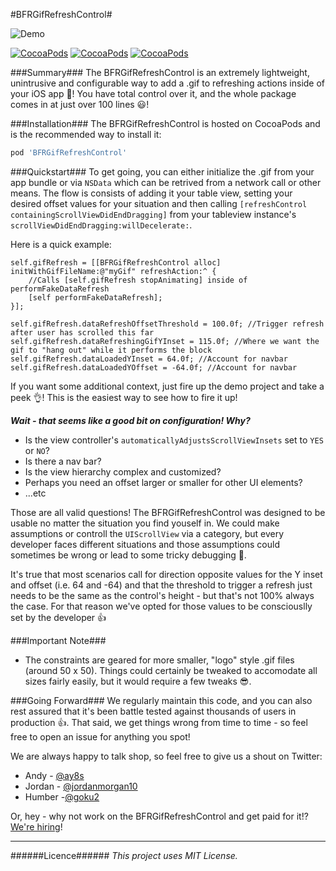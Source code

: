 #BFRGifRefreshControl#

![Demo](https://s3.amazonaws.com/f.cl.ly/items/2H053X262o351Z122O3M/Screen%20Recording%202016-04-28%20at%2012.55%20PM.gif?v=2cc44e39)

[![CocoaPods](https://img.shields.io/cocoapods/p/BFRGifRefreshControl.svg)]() [![CocoaPods](https://img.shields.io/cocoapods/v/BFRGifRefreshControl.svg)]() [![CocoaPods](https://img.shields.io/cocoapods/l/BFRGifRefreshControl.svg)]()

###Summary###
The BFRGifRefreshControl is an extremely lightweight, unintrusive and configurable way to add a .gif to refreshing actions inside of your iOS app 📱! You have total control over it, and the whole package comes in at just over 100 lines 😃!

###Installation###
The BFRGifRefreshControl is hosted on CocoaPods and is the recommended way to install it:
```ruby
pod 'BFRGifRefreshControl'
```

###Quickstart###
To get going, you can either initialize the .gif from your app bundle or via `NSData` which can be retrived from a network call or other means.
The flow is consists of adding it your table view, setting your desired offset values for your situation and then calling `[refreshControl containingScrollViewDidEndDragging]` from your tableview instance's `scrollViewDidEndDragging:willDecelerate:`.


Here is a quick example:

```
self.gifRefresh = [[BFRGifRefreshControl alloc] initWithGifFileName:@"myGif" refreshAction:^ {
    //Calls [self.gifRefresh stopAnimating] inside of performFakeDataRefresh
    [self performFakeDataRefresh];
}];
    
self.gifRefresh.dataRefreshOffsetThreshold = 100.0f; //Trigger refresh after user has scrolled this far
self.gifRefresh.dataRefreshingGifYInset = 115.0f; //Where we want the gif to "hang out" while it performs the block
self.gifRefresh.dataLoadedYInset = 64.0f; //Account for navbar
self.gifRefresh.dataLoadedYOffset = -64.0f; //Account for navbar
```

If you want some additional context, just fire up the demo project and take a peek 👌! This is the easiest way to see how to fire it up!

**_Wait - that seems like a good bit on configuration! Why?_**

- Is the view controller's `automaticallyAdjustsScrollViewInsets` set to `YES` or `NO`? 
- Is there a nav bar? 
- Is the view hierarchy complex and customized? 
- Perhaps you need an offset larger or smaller for other UI elements?
- ...etc

Those are all valid questions! The BFRGifRefreshControl was designed to be usable no matter the situation you find youself in. We could make assumptions or controll the `UIScrollView` via a category, but
every developer faces different situations and those assumptions could sometimes be wrong or lead to some tricky debugging 🐛. 

It's true that most scenarios call for direction opposite values for the Y inset and offset (i.e. 64 and -64) and that the threshold to trigger a refresh just needs to be the same as the control's height - but that's not 100% always the case. For that reason we've opted for those values to be consciouslly set by the developer 👍

###Important Note###
- The constraints are geared for more smaller, "logo" style .gif files (around 50 x 50). Things could certainly be tweaked to accomodate all sizes fairly easily, but it would require a few tweaks 😎.

###Going Forward###
We regularly maintain this code, and you can also rest assured that it's been battle tested against thousands of users in production 👍. That said, we get things wrong from time to time - so feel free to open an issue for anything you spot!

We are always happy to talk shop, so feel free to give us a shout on Twitter:

+ Andy - [@ay8s](http://www.twitter.com/ay8s)
+ Jordan - [@jordanmorgan10](http://www.twitter.com/jordanmorgan10)
+ Humber -[@goku2](http://www.twitter.com/goku2)

Or, hey - why not work on the BFRGifRefreshControl and get paid for it!? [We're hiring](http://www.buffer.com/journey)!

- - -
######Licence######
_This project uses MIT License._

